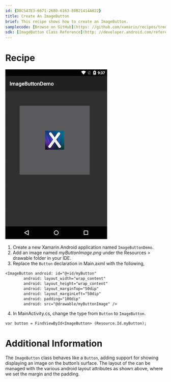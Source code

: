 ```yaml
---
id: {D8C547E3-6671-2680-6163-E0B21414A022}  
title: Create An ImageButton  
brief: This recipe shows how to create an ImageButton.  
samplecode: [Browse on GitHub](https: //github.com/xamarin/recipes/tree/master/android/controls/imagebutton/create_an_imagebutton)  
sdk: [ImageButton Class Reference](http: //developer.android.com/reference/android/widget/ImageButton.html)  
---
```


<a name="Recipe" class="injected"></a>


# Recipe

 [ ![](Images/ImageButton.png)](Images/ImageButton.png)

1.  Create a new Xamarin.Android application named `ImageButtonDemo`.
2.  Add an image named *myButtonImage.png* under the <span class="UIItem">Resources &gt; drawable</span> folder in your IDE.
3.  Replace the `Button` declaration in Main.axml with the following,


```
<ImageButton android: id="@+id/myButton"
        android: layout_width="wrap_content"
        android: layout_height="wrap_content"
        android: layout_marginTop="50dip"
        android: layout_marginLeft="50dip"
        android: padding="100dip"
        android: src="@drawable/myButtonImage" />
```

<ol start="4">
  <li>In MainActivity.cs, change the type from <code>Button</code> to <code>ImageButton</code>.</li>
</ol>


```
var button = FindViewById<ImageButton> (Resource.Id.myButton);
```

 <a name="Additional_Information" class="injected"></a>


# Additional Information

The `ImageButton` class behaves like a `Button`, adding support for showing
displaying an image on the button’s surface. The layout of the can be managed
with the various android layout attributes as shown above, where we set the
margin and the padding.